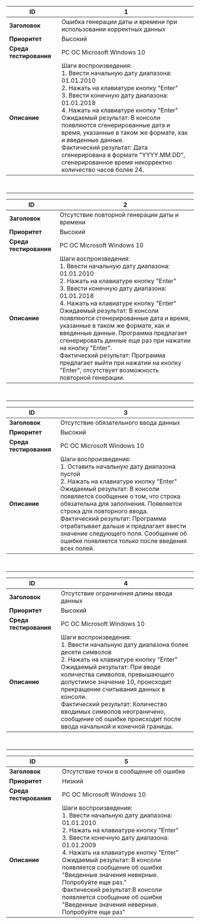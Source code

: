 |**ID**|1|
|----|----|
| **Заголовок** |Ошибка генерации даты и времени при использовании корректных данных|
|**Приоритет**|Высокий|
|**Среда тестирования**|PC ОС Microsoft Windows 10|
|**Описание**|Шаги воспроизведения: <br> 1. Ввести начальную дату диапазона: 01.01.2010 <br> 2. Нажать на клавиатуре кнопку "Enter" <br> 3. Ввести конечную дату диапазона: 01.01.2018 <br> 4. Нажать на клавиатуре кнопку "Enter" <br> Ожидаемый результат: В консоли появляются сгенерированные дата и время, указанные в таком же формате, как и введенные данные. <br>Фактический результат: Дата сгенерирована в формате "YYYY.MM.DD", сгенерированное время некорректно количество часов более 24.|
<br>
<hr>


|**ID**|2|
|----|----|
| **Заголовок** |Отсутствие повторной генерации даты и времени|
|**Приоритет**|Высокий|
|**Среда тестирования**|PC ОС Microsoft Windows 10|
|**Описание**|Шаги воспроизведения: <br> 1. Ввести начальную дату диапазона: 01.01.2010 <br> 2. Нажать на клавиатуре кнопку "Enter" <br> 3. Ввести конечную дату диапазона: 01.01.2018 <br> 4. Нажать на клавиатуре кнопку "Enter" <br> Ожидаемый результат: В консоли появляются сгенерированные дата и время, указанные в таком же формате, как и введенные данные. Программа предлагает сгенерировать данные еще раз при нажатии на кнопку "Enter". <br>Фактический результат: Программа предлагает выйти при нажатии на кнопку "Enter", отсутствует возможность повторной генерации.|
<br>
<hr>


|**ID**|3|
|----|----|
| **Заголовок** |Отсутствие обязательного ввода данных|
|**Приоритет**|Высокий|
|**Среда тестирования**|PC ОС Microsoft Windows 10|
|**Описание**|Шаги воспроизведения: <br> 1. Оставить начальную дату диапазона пустой <br> 2. Нажать на клавиатуре кнопку "Enter" <br> Ожидаемый результат: В консоли появляется сообщение о том, что строка обязательна для заполнения. Появляется строка для повторного ввода. <br>Фактический результат: Программа отрабатывает дальше и предлагает ввести значение следующего поля. Сообщение об ошибке появляется только после введения всех полей.
<br>
<hr>


|**ID**|4|
|----|----|
| **Заголовок** |Отсутствие ограничения длины ввода данных|
|**Приоритет**|Высокий|
|**Среда тестирования**|PC ОС Microsoft Windows 10|
|**Описание**|Шаги воспроизведения: <br> 1. Ввести начальную дату диапазона более десяти символов<br> 2. Нажать на клавиатуре кнопку "Enter" <br> Ожидаемый результат: При вводе количества символов, превышающего допустимое значение 10, происходит прекращение считывания данных в консоли.<br>Фактический результат: Количество вводимых символов неограничено, сообщение об ошибке происходит после ввода начальной и конечной границы.
<br>
<hr>

|**ID**|5|
|----|----|
| **Заголовок** |Отсутствие точки в сообщение об ошибке|
|**Приоритет**|Низкий|
|**Среда тестирования**|PC ОС Microsoft Windows 10|
|**Описание**|Шаги воспроизведения: <br> 1. Ввести начальную дату диапазона: 01.01.2010 <br> 2. Нажать на клавиатуре кнопку "Enter" <br> 3. Ввести конечную дату диапазона: 01.01.2009 <br> 4. Нажать на клавиатуре кнопку "Enter" <br> Ожидаемый результат: В консоли появляется сообщение об ошибке "Введенные значения неверные. Попробуйте еще раз." <br>Фактический результат:В консоли появляется сообщение об ошибке "Введенные значения неверные. Попробуйте еще раз" |
